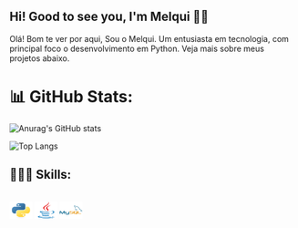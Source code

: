 ## Hi! Good to see you, I'm Melqui 👊🏽
Olá! Bom te ver por aqui, Sou o Melqui. Um entusiasta em tecnologia, com principal foco o desenvolvimento em Python. Veja mais sobre meus projetos abaixo.

# 📊 GitHub Stats:
![Anurag's GitHub stats](https://github-readme-stats.vercel.app/api?username=santosmelqui&show_icons=true&theme=tokyonight)

![Top Langs](https://github-readme-stats.vercel.app/api/top-langs/?username=santosmelqui&langs_count=8&theme=tokyonight)

## 🏃🏽‍♂️ Skills:
<div style="display: inline_block"><br>
  <img align="center" alt="Rafa-Python" height="30" width="40" src="https://raw.githubusercontent.com/devicons/devicon/master/icons/python/python-original.svg">
   <img align="center" alt="Rafa-Python" height="30" width="40" src="https://raw.githubusercontent.com/devicons/devicon/6910f0503efdd315c8f9b858234310c06e04d9c0/icons/java/java-original.svg">
  <img align="center" alt="Rafa-Python" height="30" width="40" src="https://raw.githubusercontent.com/devicons/devicon/6910f0503efdd315c8f9b858234310c06e04d9c0/icons/mysql/mysql-original-wordmark.svg">
  
